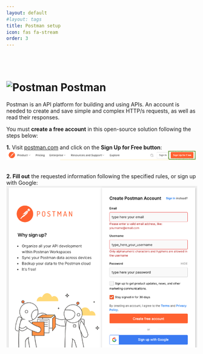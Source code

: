 ```yaml
---
layout: default
#layout: tags
title: Postman setup
icon: fas fa-stream
order: 3
---
```


<br />
<br />

# ![Postman](https://voyager.postman.com/logo/postman-logo-icon-orange.svg) Postman

Postman is an API platform for building and using APIs. An account is needed to create and save simple and complex HTTP/s requests, as well as read their responses.
<br />

You must **create a free account** in this open-source solution following the steps below:
<br />

**1.** Visit [postman.com](https://www.postman.com/) and click on the **Sign Up for Free button**:
![whoisXMLAPI](../assets/img/postman_sign_up.png)
<br /><br />

**2. Fill out** the requested information following the specified rules, or sign up with Google:
![whoisXMLAPI](../assets/img/postman_sign_up_form.png)
<br /><br />

